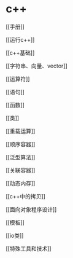 # c++

[[手册]]

[[运行c++]]

[[c++基础]]

[[字符串、向量、vector]]

[[运算符]]

[[语句]]

[[函数]]

[[类]]

[[重载运算]]

[[顺序容器]]

[[泛型算法]]

[[关联容器]]

[[动态内存]]

[[c++中的拷贝]]

[[面向对象程序设计]]

[[模板]]

[[io类]]

[[特殊工具和技术]]